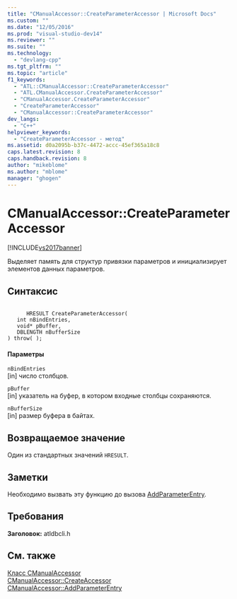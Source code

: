 ```yaml
---
title: "CManualAccessor::CreateParameterAccessor | Microsoft Docs"
ms.custom: ""
ms.date: "12/05/2016"
ms.prod: "visual-studio-dev14"
ms.reviewer: ""
ms.suite: ""
ms.technology: 
  - "devlang-cpp"
ms.tgt_pltfrm: ""
ms.topic: "article"
f1_keywords: 
  - "ATL::CManualAccessor::CreateParameterAccessor"
  - "ATL.CManualAccessor.CreateParameterAccessor"
  - "CManualAccessor.CreateParameterAccessor"
  - "CreateParameterAccessor"
  - "CManualAccessor::CreateParameterAccessor"
dev_langs: 
  - "C++"
helpviewer_keywords: 
  - "CreateParameterAccessor - метод"
ms.assetid: d0a2095b-b37c-4472-accc-45ef365a18c8
caps.latest.revision: 8
caps.handback.revision: 8
author: "mikeblome"
ms.author: "mblome"
manager: "ghogen"
---
```

# CManualAccessor::CreateParameterAccessor
[!INCLUDE[vs2017banner](../../assembler/inline/includes/vs2017banner.md)]

Выделяет память для структур привязки параметров и инициализирует элементов данных параметров.  
  
## Синтаксис  
  
```  
  
      HRESULT CreateParameterAccessor(   
   int nBindEntries,   
   void* pBuffer,   
   DBLENGTH nBufferSize    
) throw( );  
```  
  
#### Параметры  
 `nBindEntries`  
 \[in\] число столбцов.  
  
 `pBuffer`  
 \[in\] указатель на буфер, в котором входные столбцы сохраняются.  
  
 `nBufferSize`  
 \[in\] размер буфера в байтах.  
  
## Возвращаемое значение  
 Один из стандартных значений `HRESULT`.  
  
## Заметки  
 Необходимо вызвать эту функцию до вызова [AddParameterEntry](../Topic/CManualAccessor::AddParameterEntry.md).  
  
## Требования  
 **Заголовок:** atldbcli.h  
  
## См. также  
 [Класс CManualAccessor](../Topic/CManualAccessor%20Class.md)   
 [CManualAccessor::CreateAccessor](../Topic/CManualAccessor::CreateAccessor.md)   
 [CManualAccessor::AddParameterEntry](../Topic/CManualAccessor::AddParameterEntry.md)